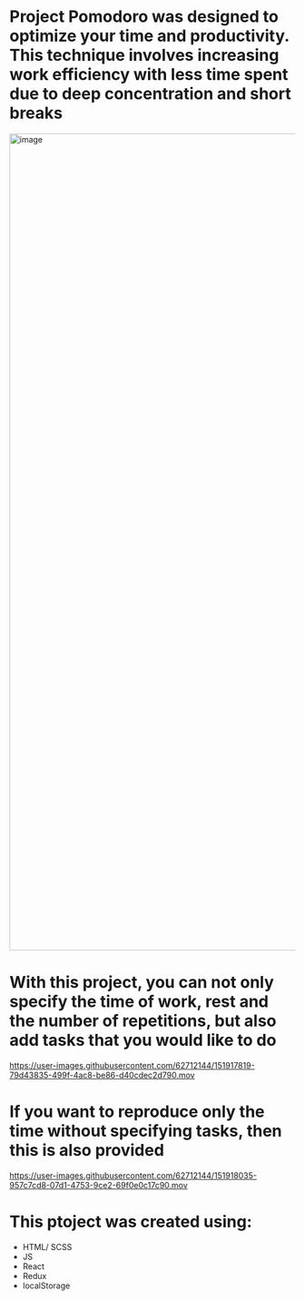 # Project Pomodoro was designed to optimize your time and productivity. This technique involves increasing work efficiency with less time spent due to deep concentration and short breaks

<img width="1440" alt="image" src="https://user-images.githubusercontent.com/62712144/151917292-05bf0306-9b56-4455-81f3-bc5c6dad15c1.png">
 
# With this project, you can not only specify the time of work, rest and the number of repetitions, but also add tasks that you would like to do
 
https://user-images.githubusercontent.com/62712144/151917819-79d43835-499f-4ac8-be86-d40cdec2d790.mov
 
# If you want to reproduce only the time without specifying tasks, then this is also provided

https://user-images.githubusercontent.com/62712144/151918035-957c7cd8-07d1-4753-9ce2-69f0e0c17c90.mov
 
# This ptoject was created using:
  - HTML/ SCSS
  - JS
  - React
  - Redux
  - localStorage
